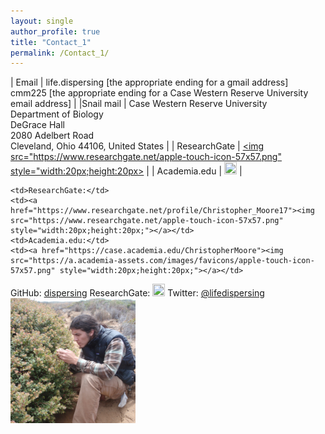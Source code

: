 ```yaml
---
layout: single
author_profile: true
title: "Contact_1"
permalink: /Contact_1/
---
```

| Email        | life.dispersing [the appropriate ending for a gmail address]<br/>cmm225 [the appropriate ending for a Case Western Reserve University email address]		  |
|Snail mail    | Case Western Reserve University<br/>Department of Biology<br/>DeGrace Hall<br/>2080 Adelbert Road<br/>Cleveland, Ohio 44106, United States |
| ResearchGate | [<img src="https://www.researchgate.net/apple-touch-icon-57x57.png" style="width:20px;height:20px>](https://www.researchgate.net/profile/Christopher_Moore17) |
| Academia.edu | [<img src="https://a.academia-assets.com/images/favicons/apple-touch-icon-57x57.png" style="width:20px;height:20px;">](https://case.academia.edu/ChristopherMoore)        		  |


	<td>ResearchGate:</td>
	<td><a href="https://www.researchgate.net/profile/Christopher_Moore17"><img src="https://www.researchgate.net/apple-touch-icon-57x57.png" style="width:20px;height:20px;"></a></td>
	<td>Academia.edu:</td>
	<td><a href="https://case.academia.edu/ChristopherMoore"><img src="https://a.academia-assets.com/images/favicons/apple-touch-icon-57x57.png" style="width:20px;height:20px;"></a></td>
</tr>


<tr>
	<td>GitHub:</td>
	<td><a href="http://github.com/dispersing">dispersing</a><td>
</tr>

<tr>
	<td>ResearchGate:</td>
	<td><a href="https://www.researchgate.net/profile/Christopher_Moore17"><img src="https://www.researchgate.net/apple-touch-icon-57x57.png" style="width:20px;height:20px;"></a></td>
</tr>

<tr>
	<td>Twitter:</td>
	<td><a href="https://twitter.com/lifedispersing">@lifedispersing</a></td>
</tr>

<img src="/images/Morro.png" alt="Chris_i and Actrostaphylos morroensis" style="width:200px;height:200px;" onmouseover="this.src='/images/Morro_old.png'" onmouseout="this.src='/images/Morro.png'">
</section>
